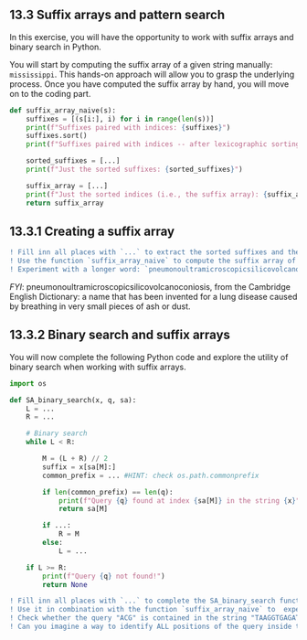 ## 13.3 Suffix arrays and pattern search

In this exercise, you will have the opportunity to work with suffix arrays and binary search in Python.

You will start by computing the suffix array of a given string manually: `mississippi`. This hands-on approach will
allow you to grasp the underlying process. Once you have computed the suffix array by hand, you will move on to the coding part.

```python
def suffix_array_naive(s):
    suffixes = [(s[i:], i) for i in range(len(s))]
    print(f"Suffixes paired with indices: {suffixes}")
    suffixes.sort()
    print(f"Suffixes paired with indices -- after lexicographic sorting: {suffixes}")

    sorted_suffixes = [...]
    print(f"Just the sorted suffixes: {sorted_suffixes}")

    suffix_array = [...]
    print(f"Just the sorted indices (i.e., the suffix array): {suffix_array}")
    return suffix_array
```
## 13.3.1 Creating a suffix array

```diff
! Fill inn all places with `...` to extract the sorted suffixes and the corresponding indexes (i.e., the suffix array)
! Use the function `suffix_array_naive` to compute the suffix array of ``mississippi` and compare your manual results
! Experiment with a longer word: `pneumonoultramicroscopicsilicovolcanoconiosis`
```

*FYI*: pneumonoultramicroscopicsilicovolcanoconiosis, from the Cambridge English Dictionary: a name that has been invented
for a lung disease caused by breathing in very small pieces of ash or dust.

## 13.3.2 Binary search and suffix arrays
You will now complete the following Python code and explore the utility of binary search when working with suffix arrays.

```python
import os

def SA_binary_search(x, q, sa):
    L = ...
    R = ...

    # Binary search
    while L < R:

        M = (L + R) // 2
        suffix = x[sa[M]:]
        common_prefix = ... #HINT: check os.path.commonprefix

        if len(common_prefix) == len(q):
            print(f"Query {q} found at index {sa[M]} in the string {x}")
            return sa[M]

        if ...:
            R = M
        else:
            L = ...

    if L >= R:
        print(f"Query {q} not found!")
        return None
```

```diff
! Fill inn all places with `...` to complete the SA_binary_search function
! Use it in combination with the function `suffix_array_naive` to  experiment with the string "banana" and queries "ban", "na", and "xan" respectively. What does it return? To make things less messy, comment all "print" commands inside `suffix_array_naive`.
! Check whether the query "ACG" is contained in the string "TAAGGTGAGATAACTCCGTAACTGACTACGCCTTCCTCTAGACCTTACTTGACCAGATACAGTGTCTTTGACACGTTTATGGATTACAGCAATCACATCCAAGACTGGCT".
! Can you imagine a way to identify ALL positions of the query inside the string? Look at how the suffix array is defined.
```
